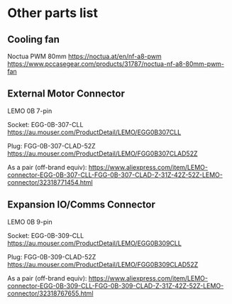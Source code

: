 # Other parts list

## Cooling fan

Noctua PWM 80mm
https://noctua.at/en/nf-a8-pwm
https://www.pccasegear.com/products/31787/noctua-nf-a8-80mm-pwm-fan


## External Motor Connector

LEMO 0B 7-pin

Socket: EGG-0B-307-CLL
https://au.mouser.com/ProductDetail/LEMO/EGG0B307CLL

Plug: FGG-0B-307-CLAD-52Z
https://au.mouser.com/ProductDetail/LEMO/FGG0B307CLAD52Z

As a pair (off-brand equiv): 
https://www.aliexpress.com/item/LEMO-connector-EGG-0B-307-CLL-FGG-0B-307-CLAD-Z-31Z-42Z-52Z-LEMO-connector/32318771454.html

## Expansion IO/Comms Connector

LEMO 0B 9-pin

Socket: EGG-0B-309-CLL
https://au.mouser.com/ProductDetail/LEMO/EGG0B309CLL

Plug: FGG-0B-309-CLAD-52Z
https://au.mouser.com/ProductDetail/LEMO/FGG0B309CLAD52Z

As a pair (off-brand equiv): 
https://www.aliexpress.com/item/LEMO-connector-EGG-0B-309-CLL-FGG-0B-309-CLAD-Z-31Z-42Z-52Z-LEMO-connector/32318767655.html